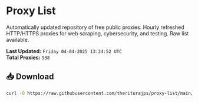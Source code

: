 # Proxy List

Automatically updated repository of free public proxies. Hourly refreshed HTTP/HTTPS proxies for web scraping, cybersecurity, and testing. Raw list available.

**Last Updated:** `Friday 04-04-2025 13:24:52 UTC`  
**Total Proxies:** `938`

## 📥 Download
```bash
curl -O https://raw.githubusercontent.com/theriturajps/proxy-list/main/proxies.txt
